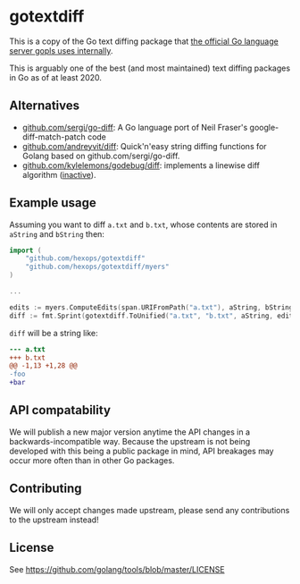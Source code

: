 # gotextdiff

This is a copy of the Go text diffing package that [the official Go language server gopls uses internally](https://github.com/golang/tools/tree/master/internal/lsp/diff).

This is arguably one of the best (and most maintained) text diffing packages in Go as of at least 2020.

## Alternatives

- [github.com/sergi/go-diff](https://github.com/sergi/go-diff): A Go language port of Neil Fraser's google-diff-match-patch code
- [github.com/andreyvit/diff](https://github.com/andreyvit/diff): Quick'n'easy string diffing functions for Golang based on github.com/sergi/go-diff.
- [github.com/kylelemons/godebug/diff](https://github.com/kylelemons/godebug/tree/master/diff): implements a linewise diff algorithm ([inactive](https://github.com/kylelemons/godebug/issues/22#issuecomment-524573477)).

## Example usage

Assuming you want to diff `a.txt` and `b.txt`, whose contents are stored in `aString` and `bString` then:

```Go
import (
    "github.com/hexops/gotextdiff"
    "github.com/hexops/gotextdiff/myers"
)

...

edits := myers.ComputeEdits(span.URIFromPath("a.txt"), aString, bString)
diff := fmt.Sprint(gotextdiff.ToUnified("a.txt", "b.txt", aString, edits))
```

`diff` will be a string like:

```diff
--- a.txt
+++ b.txt
@@ -1,13 +1,28 @@
-foo
+bar
```

## API compatability

We will publish a new major version anytime the API changes in a backwards-incompatible way. Because the upstream is not being developed with this being a public package in mind, API breakages may occur more often than in other Go packages.

## Contributing

We will only accept changes made upstream, please send any contributions to the upstream instead!

## License

See https://github.com/golang/tools/blob/master/LICENSE

